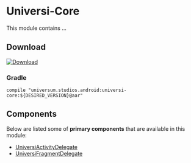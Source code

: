 Universi-Core
===============

This module contains ...

## Download ##
[![Download](https://api.bintray.com/packages/universum-studios/android/universum.studios.android%3Auniversi/images/download.svg)](https://bintray.com/universum-studios/android/universum.studios.android%3Auniversi/_latestVersion)

### Gradle ###

    compile "universum.studios.android:universi-core:${DESIRED_VERSION}@aar"

## Components ##

Below are listed some of **primary components** that are available in this module:

- [UniversiActivityDelegate](https://github.com/universum-studios/android_universi/blob/master/library-activity/src/main/java/universum/studios/android/universi/UniversiActivityDelegate.java)
- [UniversiFragmentDelegate](https://github.com/universum-studios/android_universi/blob/master/library-fragment/src/main/java/universum/studios/android/universi/UniversiFragmentDelegate.java)
